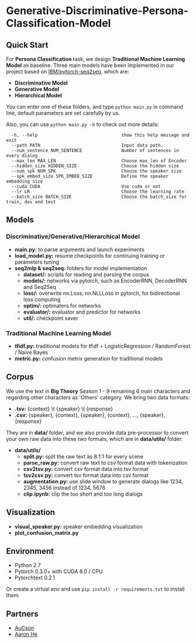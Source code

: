 # Generative-Discriminative-Persona-Classification-Model

## Quick Start

For **Persona Classification** task, we design **Traditional Machine Learning Model** as  baseline. Three main models have been implemented in our project based on [IBM/pytorch-seq2seq](https://github.com/IBM/pytorch-seq2seq), which are:

- **Discriminative Model**
- **Generative Model**
- **Hierarchical Model**

You can enter one of these folders, and type `python main.py` in command line, default parameters are set carefully by us.

Also, you can use ```python main.py -h```  to check out more details:

```shel
  -h, --help                                show this help message and exit
  --path PATH                               Input data path.
  --num_sentence NUM_SENTENCE               Number of sentences in every dialog
  --max_len MAX_LEN                         Choose max_len of Encoder
  --hidden_size HIDDEN_SIZE                 Choose the hidden size
  --num_spk NUM_SPK                         Choose the speaker size
  --spk_embed_size SPK_EMBED_SIZE           Define the speaker embedding size
  --cuda CUDA                               Use cuda or not
  --lr LR                                   Choose the learning rate
  --batch_size BATCH_SIZE                   Choose the batch_size for train, dev and test
```

## Models

### Discriminative/Generative/Hierarchical Model

- **main.py:**  to parse arguments and launch experiments
- **load_model.py:** resume checkpoints for continuing training or parameters tuning
- **seq2mlp & seq2seq:**  folders for model implementation
  - **dataset/:**  scripts for reading and parsing the corpus
  - **models/:** networks via pytorch, such as EncoderRNN, DecoderRNN and Seq2Seq 
  - **loss/:** overwrite nn.Loss, nn.NLLLoss in pytorch, for bidirectional loss computing
  - **optim/:** optimaters for networks
  - **evaluator/:** evaluator and predictor for networks
  - **util/:** checkpoint saver

### Traditional Machine Learning Model

- **tfidf.py:** traditional models for tfidf + LogisticRegression / RandomForest / Naive Bayes
- **metric.py:** confusion metrix generation for traditional models

## Corpus

We use the text in **Big Theory** Season 1 - 9 remaining 6 main characters and regarding other characters as 'Others' category. We bring two data formats:

- **.tsv:** {context} \t {speaker} \t {response} 
- **.csv:** {speaker}, {context}, {speaker}, {context}, …, {speaker}, {response} 

They are in **data/** folder, and we also provide data pre-processor to convert your own raw data into these two formats, which are in **data/utils/** folder:

- **data/utils/**
  - **split.py:** split the raw text as  8:1:1 for every scene
  - **parse_raw.py:** convert raw text to csv format data with tokenization 
  - **csv2tsv.py:** convert csv format data into tsv format
  - **tsv2csv.py:** convert tsv format data into csv format
  - **augmentation.py:** use slide window to generate dialogs like 1234, 2345, 3456 instead of  1234, 5678
  - **clip.ipynb:** clip the too short and too long dialogs

## Visualization

- **visual_speaker.py:**  speaker embedding visualization
- **plot_confusion_matrix.py** 

## Environment

- Python 2.7
- Pytorch 0.3.0+ with CUDA 8.0 / CPU
- Pytorchtext 0.2.1

Or create a virtual env and use  `pip install -r requirements.txt`  to install them.

## Partners

- [AuCson](https://github.com/AuCson)
- [Aaron He](https://github.com/AaronHeee)
